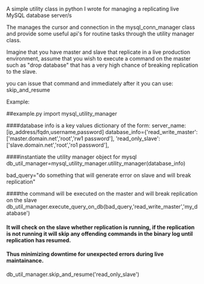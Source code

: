 A simple utility class in python I wrote for managing a replicating live MySQL database server/s

The manages the cursor and connection in the mysql_conn_manager class and provide some useful api's for routine tasks through the utility manager class.

Imagine that you have master and slave that replicate in a live production environment, assume that you wish to execute a command on the master such as "drop database" that has a very high chance of breaking replication to the slave.

you can issue that command and immediately after it you can use: skip_and_resume

Example:

##example.py
import mysql_utility_manager

####database info is a key values dictionary of the form: server_name:[ip_address/fqdn,username,password]
database_info={'read_write_master':['master.domain.net','root','rw1 password'],
               'read_only_slave':['slave.domain.net','root','ro1 password'],


####instantiate the utility manager object for mysql
db_util_manager=mysql_utility_manager.utility_manager(database_info) 

bad_query="do something that will generate error on slave and will break replication"

####the command will be executed on the master and will break replication on the slave
db_util_manager.execute_query_on_db(bad_query,'read_write_master','my_database')

#### It will check on the slave whether replication is running, if the replication is not running it will skip any offending commands in the binary log until replication has resumed.
#### Thus minimizing downtime for unexpected errors during live maintainance.
db_util_manager.skip_and_resume('read_only_slave')

